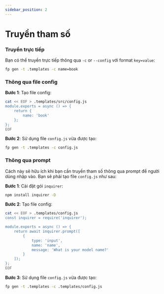 ```yaml
---
sidebar_position: 2
---
```


# Truyền tham số

### Truyền trực tiếp

Bạn có thể truyền trực tiếp thông qua `-c` or `--config` với format `key=value`:

```bash
fp gen -t .templates -c name=book
```

### Thông qua file config

**Bước 1**: Tạo file config:

```bash
cat << EOF > .templates/src/config.js
module.exports = async () => {
    return {
        name: 'book'
    };
};
EOF
```

**Bước 2**: Sử dụng file `config.js` vừa được tạo:

```bash
fp gen -t .templates -c config.js
```

### Thông qua prompt

Cách này sẽ hữu ích khi bạn cần truyền tham số thông qua prompt để người dùng nhập vào. Bạn sẽ phải tạo file `config.js` như sau:

**Bước 1**: Cài đặt gói `inquirer`:

```bash
npm install inquirer -D
```

**Bước 2**: Tạo file config:

```bash
cat << EOF > .templates/config.js
const inquirer = require('inquirer');

module.exports = async () => {
    return await inquirer.prompt([
        {
            type: 'input',
            name: 'name',
            message: 'What is your model name?'
        }
    ]);
};
EOF
```

**Bước 3**: Sử dụng file `config.js` vừa được tạo:

```bash
fp gen -t .templates -c .templates/config.js
```